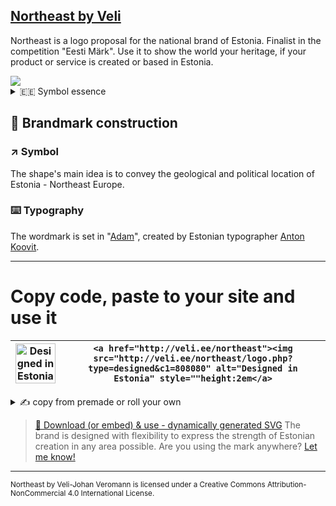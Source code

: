 ## [Northeast by Veli](http://veli.ee/northeast/)
Northeast is a logo proposal for the national brand of Estonia. Finalist in the competition "Eesti Märk". Use it to show the world your heritage, if your product or service is created or based in Estonia. 

<img src="https://repository-images.githubusercontent.com/53682767/e402310d-0f99-4f4b-800b-50920da63f14">


<details>
  <summary>🇪🇪 Symbol essence</summary>

## Symbol essence
* Northeast location
*    Cardinal points
*    Cornflower
*    Sun wheel
*    National motif
*    Snowflake
*    Nordic Cross
*    Movement / Engergy
*    Centered
*    Focus
*    IT / click
*    Pixel / digital
*    Cursor
*    Etno / seto
*    Jews' harp
*    Brooch
*    #hashtag
*    Modern / Startup
*    Cross-stich
*    Grain
  
</details>


## 📐 Brandmark construction
### ↗️ Symbol
The shape's main idea is to convey the geological and political location of Estonia - Northeast Europe.
### ⌨️ Typography
The wordmark is set in "[Adam](https://www.fatype.com/typefaces/adam)", created by Estonian typographer [Anton Koovit](http://www.korkork.com). 

---

# Copy code, paste to your site and use it

| <a href="http://veli.ee/northeast"><img src="http://veli.ee/northeast/logo.php?type=designed&c1=808080" alt="Designed in Estonia" height="64"></a> 	| `<a href="http://veli.ee/northeast"><img src="http://veli.ee/northeast/logo.php?type=designed&c1=808080" alt="Designed in Estonia" style=""height:2em</a>`
|----------------------------------------------------------------------------------------------------------------------------------------------------	|-----------------	|



<details>
  <summary>✍ copy from premade or roll your own</summary>
  
## You can use your own `type="" value`, usin `%20` separated for space 

- `<img src="http://veli.ee/northeast/logo.php?type=designed" alt="Designed in Estonia" height="64">`
- `<img src="http://veli.ee/northeast/logo.php?type=engineered" alt="Engineered in Estonia" height="64">`
- `<img src="http://veli.ee/northeast/logo.php?type=welcome%20to" alt="Welcome to Estonia" height="64">`
- `<img src="http://veli.ee/northeast/logo.php?type=cutest%20people" alt="Cutest People" height="64">`
- - ### markdown:
- - `[![Northeast](http://veli.ee/northeast/logo.php?type=cutest%20people&c1=808080)](https://github.com/velijv/northeast)`


<a href="http://veli.ee/northeast"><img src="http://veli.ee/northeast/logo.php?type=designed&c1=808080" alt="Designed in Estonia" height="64"></a>
<a href="http://veli.ee/northeast"><img src="http://veli.ee/northeast/logo.php?type=engineered&c1=808080" alt="Engineered in Estonia" height="64"></a>
<a href="http://veli.ee/northeast"><img src="http://veli.ee/northeast/logo.php?type=welcome%20to&c1=808080" alt="Welcome to Estonia" height="64"></a>
<a href="http://veli.ee/northeast"><img src="http://veli.ee/northeast/logo.php?type=cutest%20people&c1=808080" alt="Cutest People" height="64"></a>

  
  
</details>


> [💾 Download (or embed) & use - dynamically generated SVG](https://veli.ee/northeast)
> The brand is designed with flexibility to express the strength of Estonian creation in any area possible. 
> Are you using the mark anywhere? [Let me know!](mailto:northeast@veli.ee)

---

<sub>Northeast by Veli-Johan Veromann is licensed under a Creative Commons Attribution-NonCommercial 4.0 International License. </sub>


